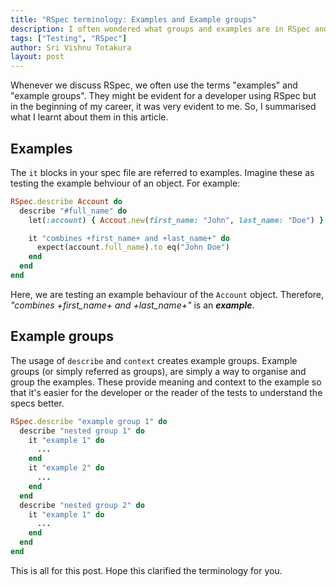 ```yaml
---
title: "RSpec terminology: Examples and Example groups"
description: I often wondered what groups and examples are in RSpec and I wanted to summarise my learning in this article
tags: ["Testing", "RSpec"]
author: Sri Vishnu Totakura
layout: post
---
```


Whenever we discuss RSpec, we often use the terms "examples" and "example groups".
They might be evident for a developer using RSpec but in the beginning of my
career, it was very evident to me.
So, I summarised what I learnt about them in this article.

## Examples

The `it` blocks in your spec file are referred to examples.
Imagine these as testing the example behviour of an object.
For example:

```ruby
RSpec.describe Account do
  describe "#full_name" do
    let(:account) { Accout.new(first_name: "John", last_name: "Doe") }

    it "combines +first_name+ and +last_name+" do
      expect(account.full_name).to eq("John Doe")
    end
  end
end
```

Here, we are testing an example behaviour of the `Account` object.
Therefore, *"combines +first_name+ and +last_name+"* is an ***example***.

## Example groups

The usage of `describe` and `context` creates example groups.
Example groups (or simply referred as groups), are simply a way to organise and group the examples.
These provide meaning and context to the example so that it's easier for the developer or the reader of the tests to understand the specs better.

```ruby
RSpec.describe "example group 1" do
  describe "nested group 1" do
    it "example 1" do
      ...
    end
    it "example 2" do
      ...
    end
  end
  describe "nested group 2" do
    it "example 1" do
      ...
    end
  end
end
```

This is all for this post.
Hope this clarified the terminology for you.

